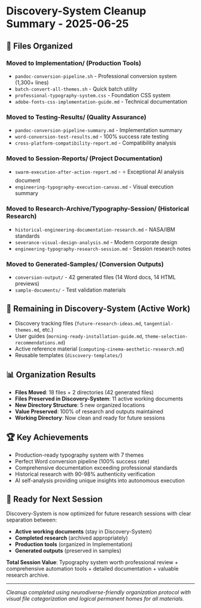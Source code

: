 # Discovery-System Cleanup Summary - 2025-06-25

## 🧹 **Files Organized**

### **Moved to Implementation/ (Production Tools)**
- `pandoc-conversion-pipeline.sh` - Professional conversion system (1,300+ lines)
- `batch-convert-all-themes.sh` - Quick batch utility  
- `professional-typography-system.css` - Foundation CSS system
- `adobe-fonts-css-implementation-guide.md` - Technical documentation

### **Moved to Testing-Results/ (Quality Assurance)**
- `pandoc-conversion-pipeline-summary.md` - Implementation summary
- `word-conversion-test-results.md` - 100% success rate testing
- `cross-platform-compatibility-report.md` - Compatibility analysis

### **Moved to Session-Reports/ (Project Documentation)**
- `swarm-execution-after-action-report.md` - ⭐ Exceptional AI analysis document
- `engineering-typography-execution-canvas.md` - Visual execution summary

### **Moved to Research-Archive/Typography-Session/ (Historical Research)**
- `historical-engineering-documentation-research.md` - NASA/IBM standards
- `severance-visual-design-analysis.md` - Modern corporate design
- `engineering-typography-research-session.md` - Session research notes

### **Moved to Generated-Samples/ (Conversion Outputs)**
- `conversion-output/` - 42 generated files (14 Word docs, 14 HTML previews)
- `sample-documents/` - Test validation materials

## 🎯 **Remaining in Discovery-System (Active Work)**
- Discovery tracking files (`future-research-ideas.md`, `tangential-themes.md`, etc.)
- User guides (`morning-ready-installation-guide.md`, `theme-selection-recommendations.md`)
- Active reference material (`computing-cinema-aesthetic-research.md`)
- Reusable templates (`discovery-templates/`)

## 📊 **Organization Results**
- **Files Moved**: 18 files + 2 directories (42 generated files)
- **Files Preserved in Discovery-System**: 11 active working documents
- **New Directory Structure**: 5 new organized locations
- **Value Preserved**: 100% of research and outputs maintained
- **Working Directory**: Now clean and ready for future sessions

## 🏆 **Key Achievements**
- Production-ready typography system with 7 themes
- Perfect Word conversion pipeline (100% success rate)
- Comprehensive documentation exceeding professional standards
- Historical research with 90-98% authenticity verification
- AI self-analysis providing unique insights into autonomous execution

## 🔄 **Ready for Next Session**
Discovery-System is now optimized for future research sessions with clear separation between:
- **Active working documents** (stay in Discovery-System)
- **Completed research** (archived appropriately)
- **Production tools** (organized in Implementation)
- **Generated outputs** (preserved in samples)

**Total Session Value**: Typography system worth professional review + comprehensive automation tools + detailed documentation + valuable research archive.

---

*Cleanup completed using neurodiverse-friendly organization protocol with visual file categorization and logical permanent homes for all materials.*